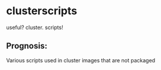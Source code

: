 clusterscripts
==============

useful? cluster. scripts!

Prognosis:
----------
Various scripts used in cluster images that are not packaged
